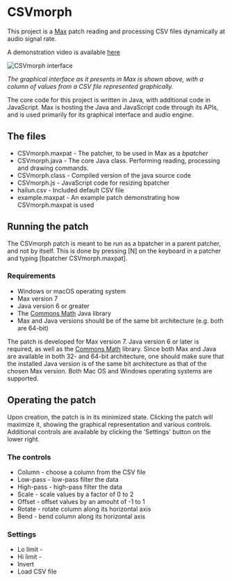 # CSVmorph

This project is a [Max](https://cycling74.com/products/max/) patch reading and processing CSV files dynamically at audio signal rate.

A demonstration video is available [here](https://www.youtube.com/watch?v=ChBopj9Q4lQ)

![CSVmorph interface](http://thomasdahlandersen.net/images/CSVmorph%20interface%20v2.png)

*The graphical interface as it presents in Max is shown above, with a column of values from a CSV file represented graphically.*

The core code for this project is written in Java, with additional code in JavaScript. Max is hosting the Java and JavaScript code through its APIs, and is used primarily for its graphical interface and audio engine.

## The files

* CSVmorph.maxpat - The patcher, to be used in Max as a *bpatcher*
* CSVmorph.java   - The core Java class. Performing reading, processing and drawing commands.
* CSVmorph.class  - Compiled version of the java source code
* CSVmorph.js     - JavaScript code for resizing bpatcher
* hailun.csv      - Included default CSV file
* example.maxpat  - An example patch demonstrating how CSVmorph.maxpat is used

## Running the patch

The CSVmorph patch is meant to be run as a bpatcher in a parent patcher, and not by itself. This is done by pressing [N] on the keyboard in a patcher and typing [bpatcher CSVmorph.maxpat].


### Requirements

* Windows or macOS operating system
* Max version 7
* Java version 6 or greater
* The [Commons Math](http://commons.apache.org/proper/commons-math/index.html) Java library
* Max and Java versions should be of the same bit architecture (e.g. both are 64-bit)

The patch is developed for Max version 7. Java version 6 or later is required, as well as the [Commons Math](http://commons.apache.org/proper/commons-math/index.html) library. Since both Max and Java are available in both 32- and 64-bit architecture, one should make sure that the installed Java version is of the same bit architecture as that of the chosen Max version. Both Mac OS and Windows operating systems are supported.





## Operating the patch

Upon creation, the patch is in its minimized state. Clicking the patch will maximize it, showing the graphical representation and various controls. Additional controls are available by clicking the 'Settings' button on the lower right.

### The controls

* Column - choose a column from the CSV file
* Low-pass - low-pass filter the data
* High-pass - high-pass filter the data
* Scale - scale values by a factor of 0 to 2
* Offset - offset values by an amouht of -1 to 1
* Rotate - rotate column along its horizontal axis
* Bend - bend column along its horizontal axis

### Settings

* Lo limit - 
* Hi limit - 
* Invert
* Load CSV file
